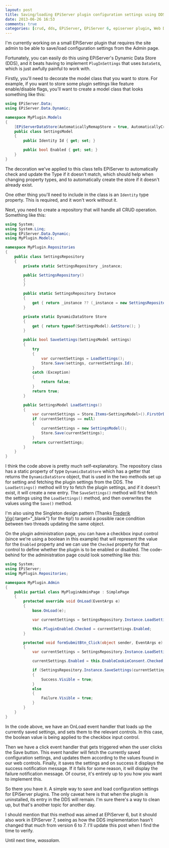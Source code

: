 ```yaml
---
layout: post
title: Saving/loading EPiServer plugin configuration settings using DDS
date: 2013-06-26 16:53
comments: true
categories: [crud, dds, EPiServer, EPiServer 6, episerver plugin, Web Development]
---
```

I'm currently working on a small EPiServer plugin that requires the site admin to be able to save/load configuration settings from the Admin page.

Fortunately, you can easily do this using EPiServer's Dynamic Data Store (DDS), and it beats having to implement `PlugInSettings` that uses `DataSet`s, which is just awfully painful to work with.

<!--more-->

Firstly, you'll need to decorate the model class that you want to store. For example, if you want to store some plugin settings like feature enable/disable flags, you'll want to create a model class that looks something like this:

```csharp
using EPiServer.Data;
using EPiServer.Data.Dynamic;

namespace MyPlugin.Models
{
    [EPiServerDataStore(AutomaticallyRemapStore = true, AutomaticallyCreateStore = true)]
    public class SettingsModel
    {
        public Identity Id { get; set; }

        public bool Enabled { get; set; }
    }
}
```

The decoration we've applied to this class tells EPiServer to automatically check and update the Type if it doesn't match, which should help when changing property types, and to automatically create the store if it doesn't already exist.

One other thing you'll need to include in the class is an `Identity` type property. This is required, and it won't work without it.

Next, you need to create a repository that will handle all CRUD operation. Something like this:

```csharp
using System;
using System.Linq;
using EPiServer.Data.Dynamic;
using MyPlugin.Models;

namespace MyPlugin.Repositories
{
    public class SettingsRepository
    {
        private static SettingsRepository _instance;

        public SettingsRepository()
        {
        }

        public static SettingsRepository Instance
        {
            get { return _instance ?? (_instance = new SettingsRepository()); }
        }

        private static DynamicDataStore Store
        {
            get { return typeof(SettingsModel).GetStore(); }
        }

        public bool SaveSettings(SettingsModel settings)
        {
            try
            {
                var currentSettings = LoadSettings();
                Store.Save(settings, currentSettings.Id);
            }
            catch (Exception)
            {
                return false;
            }
            return true;
        }

        public SettingsModel LoadSettings()
        {
            var currentSettings = Store.Items<SettingsModel>().FirstOrDefault();
            if (currentSettings == null)
            {
                currentSettings = new SettingsModel();
                Store.Save(currentSettings);
            }
            return currentSettings;
        }
    }
}
```

I think the code above is pretty much self-explanatory. The repository class has a static property of type `DynamicDataStore` which has a getter that returns the `DynamicDataStore` object, that is used in the two methods set up for setting and fetching the plugin settings from the DDS. The `LoadSettings()` method will try to fetch the plugin settings, and if it doesn't exist, it will create a new entry. The `SaveSettings()` method will first fetch the settings using the `LoadSettings()` method, and then overwrites the values using the `Save()` method.

I'm also using the Singleton design pattern (Thanks [Frederik Vig](http://www.frederikvig.com/){:target="_blank"} for the tip!) to avoid a possible race condition between two threads updating the same object.

On the plugin administration page, you can have a checkbox input control (since we're using a boolean in this example) that will represent the value for the `Enabled` property and we can use the `Checked` property for that control to define whether the plugin is to be enabled or disabled. The code-behind for the administration page could look something like this:

```csharp
using System;
using EPiServer;
using MyPlugin.Repositories;

namespace MyPlugin.Admin
{
    public partial class MyPluginAdminPage : SimplePage
    {
        protected override void OnLoad(EventArgs e)
        {
            base.OnLoad(e);

            var currentSettings = SettingsRepository.Instance.LoadSettings();

            this.PluginEnabled.Checked = currentSettings.Enabled;
        }

        protected void formSubmitBtn_Click(object sender, EventArgs e)
        {
            var currentSettings = SettingsRepository.Instance.LoadSettings();

            currentSettings.Enabled = this.EnableCookieConsent.Checked;

            if (SettingsRepository.Instance.SaveSettings(currentSettings))
            {
                Success.Visible = true;
            }
            else
            {
                Failure.Visible = true;
            }
        }
    }
}
```

In the code above, we have an OnLoad event handler that loads up the currently saved settings, and sets them to the relevant controls. In this case, the boolean value is being applied to the checkbox input control.

Then we have a click event handler that gets triggered when the user clicks the Save button. This event handler will fetch the currently saved configuration settings, and updates them according to the values found in our web controls. Finally, it saves the settings and on success it displays the success notification message. If it fails for some reason, it will display the failure notification message. Of course, it's entirely up to you how you want to implement this.

So there you have it. A simple way to save and load configuration settings for EPiServer plugins. The only caveat here is that when the plugin is uninstalled, its entry in the DDS will remain. I'm sure there's a way to clean up, but that's another topic for another day.

I should mention that this method was aimed at EPiServer 6, but it should also work in EPiServer 7, seeing as how the DDS implementation hasn't changed that much from version 6 to 7. I'll update this post when I find the time to verify.

Until next time, *wassalam*.
